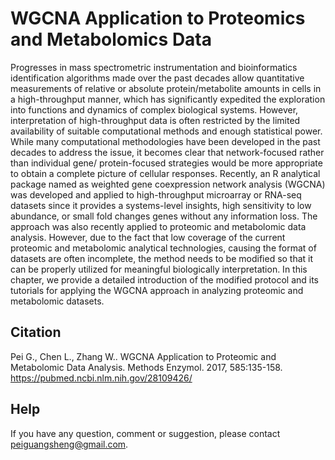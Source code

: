 # WGCNA Application to Proteomics and Metabolomics Data
Progresses in mass spectrometric instrumentation and bioinformatics identification
algorithms made over the past decades allow quantitative measurements of relative
or absolute protein/metabolite amounts in cells in a high-throughput manner, which
has significantly expedited the exploration into functions and dynamics of complex biological
systems. However, interpretation of high-throughput data is often restricted by
the limited availability of suitable computational methods and enough statistical power.
While many computational methodologies have been developed in the past decades
to address the issue, it becomes clear that network-focused rather than individual gene/
protein-focused strategies would be more appropriate to obtain a complete picture of
cellular responses. Recently, an R analytical package named as weighted gene coexpression
network analysis (WGCNA) was developed and applied to high-throughput microarray
or RNA-seq datasets since it provides a systems-level insights, high sensitivity to
low abundance, or small fold changes genes without any information loss. The
approach was also recently applied to proteomic and metabolomic data analysis. However,
due to the fact that low coverage of the current proteomic and metabolomic analytical
technologies, causing the format of datasets are often incomplete, the method
needs to be modified so that it can be properly utilized for meaningful biologically interpretation.
In this chapter, we provide a detailed introduction of the modified protocol
and its tutorials for applying the WGCNA approach in analyzing proteomic and
metabolomic datasets.

## Citation
Pei G., Chen L., Zhang W.. WGCNA Application to Proteomic and Metabolomic Data Analysis. Methods Enzymol. 2017, 585:135-158. https://pubmed.ncbi.nlm.nih.gov/28109426/

## Help
If you have any question, comment or suggestion, please contact peiguangsheng@gmail.com.
